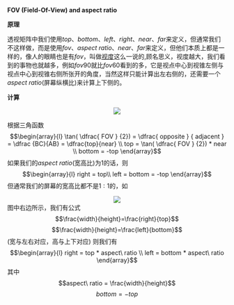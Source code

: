 **FOV (Field-Of-View) and aspect ratio**

**原理**

透视矩阵中我们使用$top、bottom、left、right、near、far$来定义，但通常我们不这样做，而是使用$fov、aspect\ ratio、near、far$来定义，但他们本质上都是一样的，像人的眼睛也是有$fov$，叫做[视度](https://baike.baidu.com/item/%E4%BA%BA%E7%9C%BC%E8%A7%86%E5%BA%A6/5997035#)这么一说的,顾名思义，视度越大，我们看到的事物也就越多，例如$fov90$就比$fov60$看到的多，它是视点中心到视锥左侧与视点中心到视锥右侧所张开的角度，当然这样只能计算出左右侧的，还需要一个$aspect\ ratio$(屏幕纵横比)来计算上下侧的。

**计算**<div align=center><img src="https://cdn.jsdelivr.net/gh/aaronmack/image-hosting@master/graphics/FOV-image.5ljfnjoc8mc0.webp"></div>

根据三角函数$$\begin{array}{l} \tan( \dfrac{ FOV } {2}) = \dfrac{ opposite } { adjacent } = \dfrac {BC}{AB} = \dfrac{top}{near} \\ top = \tan( \dfrac{ FOV } {2}) * near \\ bottom = -top \end{array}$$如果我们的$aspect\ ratio$(宽高比)为$1$的话，则$$\begin{array}{l} right = top\\ left = bottom = -top \end{array}$$但通常我们的屏幕的宽高比都不是$1:1$的，如<div align=center><img src="https://cdn.jsdelivr.net/gh/aaronmack/image-hosting@master/graphics/AspectRation.3dftg4ztsu00.webp"></div>图中右边所示，我们有公式$$\frac{width}{height}=\frac{right}{top}$$ $$\frac{width}{height}=\frac{left}{bottom}$$ (宽与左右对应，高与上下对应) 则我们有$$\begin{array}{l} right = top * aspect\ ratio \\ left = bottom * aspect\ ratio \end{array}$$其中$$aspect\ ratio = \frac{width}{height}$$ $$bottom = -top$$